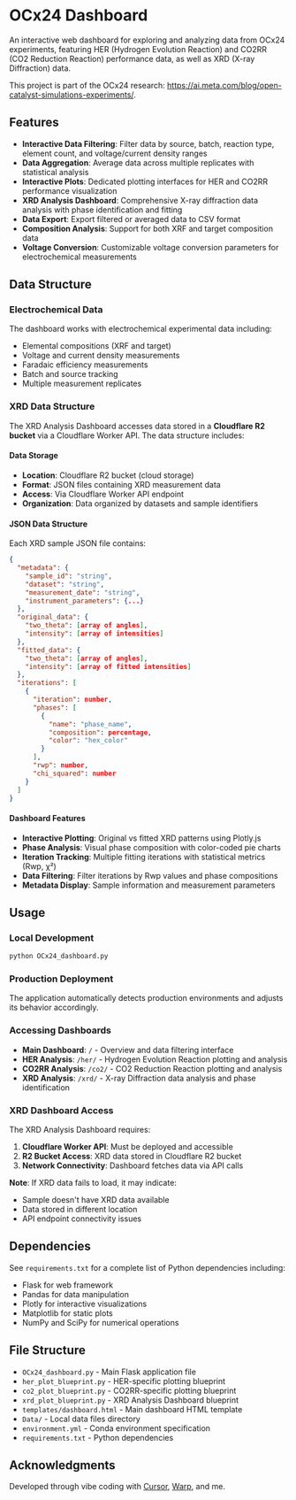 # OCx24 Dashboard

An interactive web dashboard for exploring and analyzing  data from OCx24 experiments, featuring HER (Hydrogen Evolution Reaction) and CO2RR (CO2 Reduction Reaction) performance data, as well as XRD (X-ray Diffraction) data.

This project is part of the OCx24 research: https://ai.meta.com/blog/open-catalyst-simulations-experiments/.

## Features

- **Interactive Data Filtering**: Filter data by source, batch, reaction type, element count, and voltage/current density ranges
- **Data Aggregation**: Average data across multiple replicates with statistical analysis
- **Interactive Plots**: Dedicated plotting interfaces for HER and CO2RR performance visualization
- **XRD Analysis Dashboard**: Comprehensive X-ray diffraction data analysis with phase identification and fitting
- **Data Export**: Export filtered or averaged data to CSV format
- **Composition Analysis**: Support for both XRF and target composition data
- **Voltage Conversion**: Customizable voltage conversion parameters for electrochemical measurements

## Data Structure

### Electrochemical Data
The dashboard works with electrochemical experimental data including:
- Elemental compositions (XRF and target)
- Voltage and current density measurements
- Faradaic efficiency measurements
- Batch and source tracking
- Multiple measurement replicates

### XRD Data Structure
The XRD Analysis Dashboard accesses data stored in a **Cloudflare R2 bucket** via a Cloudflare Worker API. The data structure includes:

#### Data Storage
- **Location**: Cloudflare R2 bucket (cloud storage)
- **Format**: JSON files containing XRD measurement data
- **Access**: Via Cloudflare Worker API endpoint
- **Organization**: Data organized by datasets and sample identifiers

#### JSON Data Structure
Each XRD sample JSON file contains:
```json
{
  "metadata": {
    "sample_id": "string",
    "dataset": "string", 
    "measurement_date": "string",
    "instrument_parameters": {...}
  },
  "original_data": {
    "two_theta": [array of angles],
    "intensity": [array of intensities]
  },
  "fitted_data": {
    "two_theta": [array of angles],
    "intensity": [array of fitted intensities]
  },
  "iterations": [
    {
      "iteration": number,
      "phases": [
        {
          "name": "phase_name",
          "composition": percentage,
          "color": "hex_color"
        }
      ],
      "rwp": number,
      "chi_squared": number
    }
  ]
}
```

#### Dashboard Features
- **Interactive Plotting**: Original vs fitted XRD patterns using Plotly.js
- **Phase Analysis**: Visual phase composition with color-coded pie charts
- **Iteration Tracking**: Multiple fitting iterations with statistical metrics (Rwp, χ²)
- **Data Filtering**: Filter iterations by Rwp values and phase compositions
- **Metadata Display**: Sample information and measurement parameters

## Usage

### Local Development
```bash
python OCx24_dashboard.py
```

### Production Deployment
The application automatically detects production environments and adjusts its behavior accordingly.

### Accessing Dashboards
- **Main Dashboard**: `/` - Overview and data filtering interface
- **HER Analysis**: `/her/` - Hydrogen Evolution Reaction plotting and analysis
- **CO2RR Analysis**: `/co2/` - CO2 Reduction Reaction plotting and analysis  
- **XRD Analysis**: `/xrd/` - X-ray Diffraction data analysis and phase identification

### XRD Dashboard Access
The XRD Analysis Dashboard requires:
1. **Cloudflare Worker API**: Must be deployed and accessible
2. **R2 Bucket Access**: XRD data stored in Cloudflare R2 bucket
3. **Network Connectivity**: Dashboard fetches data via API calls

**Note**: If XRD data fails to load, it may indicate:
- Sample doesn't have XRD data available
- Data stored in different location
- API endpoint connectivity issues

## Dependencies

See `requirements.txt` for a complete list of Python dependencies including:
- Flask for web framework
- Pandas for data manipulation
- Plotly for interactive visualizations
- Matplotlib for static plots
- NumPy and SciPy for numerical operations

## File Structure

- `OCx24_dashboard.py` - Main Flask application file
- `her_plot_blueprint.py` - HER-specific plotting blueprint
- `co2_plot_blueprint.py` - CO2RR-specific plotting blueprint  
- `xrd_plot_blueprint.py` - XRD Analysis Dashboard blueprint
- `templates/dashboard.html` - Main dashboard HTML template
- `Data/` - Local data files directory
- `environment.yml` - Conda environment specification
- `requirements.txt` - Python dependencies

## Acknowledgments

Developed through vibe coding with [Cursor](https://cursor.sh), [Warp](https://warp.dev), and me.


